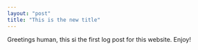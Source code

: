 ```yaml
---
layout: "post"
title: "This is the new title"
---
```


Greetings human, this si the first log post for this website. Enjoy!

